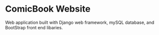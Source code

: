 # ComicBook Website

Web application built with Django web framework, mySQL database, and BootStrap front end libaries.  

